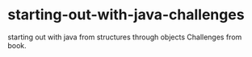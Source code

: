 # starting-out-with-java-challenges
starting out with java from structures through objects 
Challenges from book.

